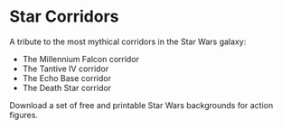 # Star Corridors

A tribute to the most mythical corridors in the Star Wars galaxy:

- The Millennium Falcon corridor
- The Tantive IV corridor
- The Echo Base corridor
- The Death Star corridor

Download a set of free and printable Star Wars backgrounds for action figures.




